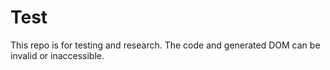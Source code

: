 # Test

This repo is for testing and research.
The code and generated DOM can be invalid or inaccessible.
